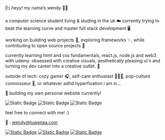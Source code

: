  ᥫ᭡ heyy! my name’s wendy 🌙🪷

a computer science student living & studing in the uk ☁️
currently trying to beat the learning curve and master full stack development  🖥️

working on building web projects 💫, exploring frameworks ✨, while contributing to open source projects 🌸 

currently learning html and css fundamentals, react.js, node.js and web3 with udemy. obsessed with creative visuals, aesthetically pleasing ui's and turning my dev career into a creative outlet. 🎨

outside of tech: cozy gamer 🎧, self-care enthusiast 🧖🏾‍♀️, pop-culture connoisseur 🌷, or whatever adhd hyperfixation i am in...

🫧 building my own personal website currently! 

![Static Badge](https://img.shields.io/badge/javascript-8d1f1e?style=for-the-badge&logo=javascript&logoColor=FFE3F3&color=D29CC0)   ![Static Badge](https://img.shields.io/badge/React.js-D29CC0?style=for-the-badge&logo=react&logoColor=ECCCFC&color=C99BE5)   ![Static Badge](https://img.shields.io/badge/c%23.net-E59BD9?style=for-the-badge&logo=dotnet&logoColor=FFDFFA&color=DE8FD1)


feel free to connect with me! :)

💌 : wendy@luwenaa.com

[![Static Badge](https://img.shields.io/badge/linkedin-8d1f1e?style=for-the-badge&logo=linkedin&logoColor=FFE3F3&color=DE8CB6)](https://www.linkedin.com/in/wendyonyi/) [![Static Badge](https://img.shields.io/badge/reddit-8d1f1e?style=for-the-badge&logo=reddit&logoColor=EFCBEE&color=CC92CB)](https://www.reddit.com/user/luwenaa/) [![Static Badge](https://img.shields.io/badge/twitter-8d1f1e?style=for-the-badge&logo=x&logoColor=EFC0D7&color=DD99BB)
](https://x.com)








